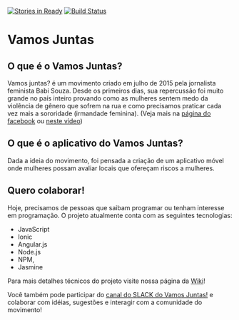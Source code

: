[![Stories in Ready](https://badge.waffle.io/VamosJuntas/vamosjuntas.png?label=ready&title=Ready)](https://waffle.io/VamosJuntas/vamosjuntas)
[![Build Status](https://snap-ci.com/VamosJuntas/vamosjuntas/branch/master/build_image)](https://snap-ci.com/VamosJuntas/vamosjuntas/branch/master)

# Vamos Juntas

## O que é o Vamos Juntas?
Vamos juntas? é um movimento criado em julho de 2015 pela jornalista feminista Babi Souza. Desde os primeiros dias, sua repercussão foi muito grande no país inteiro provando como as mulheres sentem medo da violência de gênero que sofrem na rua e como precisamos praticar cada vez mais a sororidade (irmandade feminina).
(Veja mais na [página do facebook](https://www.facebook.com/pg/movimentovamosjuntas/) ou [neste vídeo](https://www.youtube.com/watch?v=7sRJ9LrWgck))

## O que é o aplicativo do Vamos Juntas?
Dada a ideia do movimento, foi pensada a criação de um aplicativo móvel onde mulheres possam avaliar locais que ofereçam riscos a mulheres.

## Quero colaborar!
Hoje, precisamos de pessoas que saibam programar ou tenham interesse em programação. O projeto atualmente conta com as seguintes tecnologias:
* JavaScript
* Ionic
* Angular.js
* Node.js
* NPM,
* Jasmine

Para mais detalhes técnicos do projeto visite nossa página da [Wiki](https://github.com/VamosJuntas/vamosjuntas/wiki)!

Você também pode participar do [canal do SLACK do Vamos Juntas!](https://join.slack.com/vamosjuntas/shared_invite/MjExMzc2Njg2MDg0LTE0OTk4MDU1NTYtZGQ4YmJlMGYzNg) e colaborar com idéias, sugestões e interagir com a comunidade do movimento!
